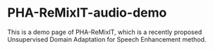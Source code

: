 # PHA-ReMixIT-audio-demo
This is a demo page of PHA-ReMixIT, which is a recently proposed Unsupervised Domain Adaptation for Speech Enhancement method.
